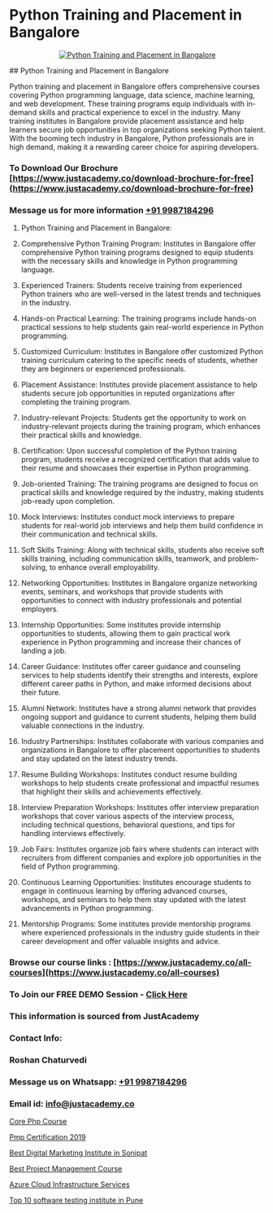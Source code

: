 # Python Training and Placement in Bangalore

<p align="center">
  <a href="https://justacademy.co/course-detail/python-training">
    <img src="https://justacademy.co/storage2/course_image/1709713400_course_image.webp" alt="Python Training and Placement in Bangalore">
  </a>
</p>
## Python Training and Placement in Bangalore

Python training and placement in Bangalore offers comprehensive courses covering Python programming language, data science, machine learning, and web development. These training programs equip individuals with in-demand skills and practical experience to excel in the industry. Many training institutes in Bangalore provide placement assistance and help learners secure job opportunities in top organizations seeking Python talent. With the booming tech industry in Bangalore, Python professionals are in high demand, making it a rewarding career choice for aspiring developers.
### To Download Our Brochure [https://www.justacademy.co/download-brochure-for-free](https://www.justacademy.co/download-brochure-for-free)
### Message us for more information [+91 9987184296](https://api.whatsapp.com/send?phone=919987184296)
1) Python Training and Placement in Bangalore:

1) Comprehensive Python Training Program: Institutes in Bangalore offer comprehensive Python training programs designed to equip students with the necessary skills and knowledge in Python programming language.

2) Experienced Trainers: Students receive training from experienced Python trainers who are well-versed in the latest trends and techniques in the industry.

3) Hands-on Practical Learning: The training programs include hands-on practical sessions to help students gain real-world experience in Python programming.

4) Customized Curriculum: Institutes in Bangalore offer customized Python training curriculum catering to the specific needs of students, whether they are beginners or experienced professionals.

5) Placement Assistance: Institutes provide placement assistance to help students secure job opportunities in reputed organizations after completing the training program.

6) Industry-relevant Projects: Students get the opportunity to work on industry-relevant projects during the training program, which enhances their practical skills and knowledge.

7) Certification: Upon successful completion of the Python training program, students receive a recognized certification that adds value to their resume and showcases their expertise in Python programming.

8) Job-oriented Training: The training programs are designed to focus on practical skills and knowledge required by the industry, making students job-ready upon completion.

9) Mock Interviews: Institutes conduct mock interviews to prepare students for real-world job interviews and help them build confidence in their communication and technical skills.

10) Soft Skills Training: Along with technical skills, students also receive soft skills training, including communication skills, teamwork, and problem-solving, to enhance overall employability.

11) Networking Opportunities: Institutes in Bangalore organize networking events, seminars, and workshops that provide students with opportunities to connect with industry professionals and potential employers.

12) Internship Opportunities: Some institutes provide internship opportunities to students, allowing them to gain practical work experience in Python programming and increase their chances of landing a job.

13) Career Guidance: Institutes offer career guidance and counseling services to help students identify their strengths and interests, explore different career paths in Python, and make informed decisions about their future.

14) Alumni Network: Institutes have a strong alumni network that provides ongoing support and guidance to current students, helping them build valuable connections in the industry.

15) Industry Partnerships: Institutes collaborate with various companies and organizations in Bangalore to offer placement opportunities to students and stay updated on the latest industry trends.

16) Resume Building Workshops: Institutes conduct resume building workshops to help students create professional and impactful resumes that highlight their skills and achievements effectively.

17) Interview Preparation Workshops: Institutes offer interview preparation workshops that cover various aspects of the interview process, including technical questions, behavioral questions, and tips for handling interviews effectively.

18) Job Fairs: Institutes organize job fairs where students can interact with recruiters from different companies and explore job opportunities in the field of Python programming.

19) Continuous Learning Opportunities: Institutes encourage students to engage in continuous learning by offering advanced courses, workshops, and seminars to help them stay updated with the latest advancements in Python programming.

20) Mentorship Programs: Some institutes provide mentorship programs where experienced professionals in the industry guide students in their career development and offer valuable insights and advice.

### Browse our course links : [https://www.justacademy.co/all-courses](https://www.justacademy.co/all-courses) 
### To Join our FREE DEMO Session - [Click Here](https://www.justacademy.co/register-for-course-demo)


### This information is sourced from JustAcademy
### Contact Info:
### Roshan Chaturvedi
### Message us on Whatsapp: [+91 9987184296](https://api.whatsapp.com/send?phone=919987184296)
### Email id: [info@justacademy.co](mailto:info@justacademy.co)
                
[Core Php Course](https://www.linkedin.com/pulse/core-php-course-justacademy-ahmedabad-vgx1e?trackingId=XwW5KCIxfmCSeo6mJFUxNA%3D%3D&lipi=urn%3Ali%3Apage%3Ad_flagship3_company_admin%3BBylBlMTlRO%2BPitwDv%2FJk0g%3D%3D)

[Pmp Certification 2019](https://www.linkedin.com/pulse/pmp-certification-2019-justacademy-ahmedabad-ktwle?trackingId=XOAGPncJG1t6VbufUdTRqw%3D%3D&lipi=urn%3Ali%3Apage%3Ad_flagship3_company_admin%3BBLvwE5WSQ1yNRcYM20AJ%2Fw%3D%3D)

[Best Digital Marketing Institute in Sonipat](https://medium.com/@justacademytraining/best-digital-marketing-institute-in-sonipat-908c1ccca13d)

[Best Project Management Course](https://medium.com/@negishivu99/best-project-management-course-5b898ef12bcd)

[Azure Cloud Infrastructure Services](https://justacademyin.github.io/justacademy/azure-cloud-infrastructure-services)

[Top 10 software testing institute in Pune](https://justacademyin.github.io/justacademy/top-10-software-testing-institute-in-pune)

